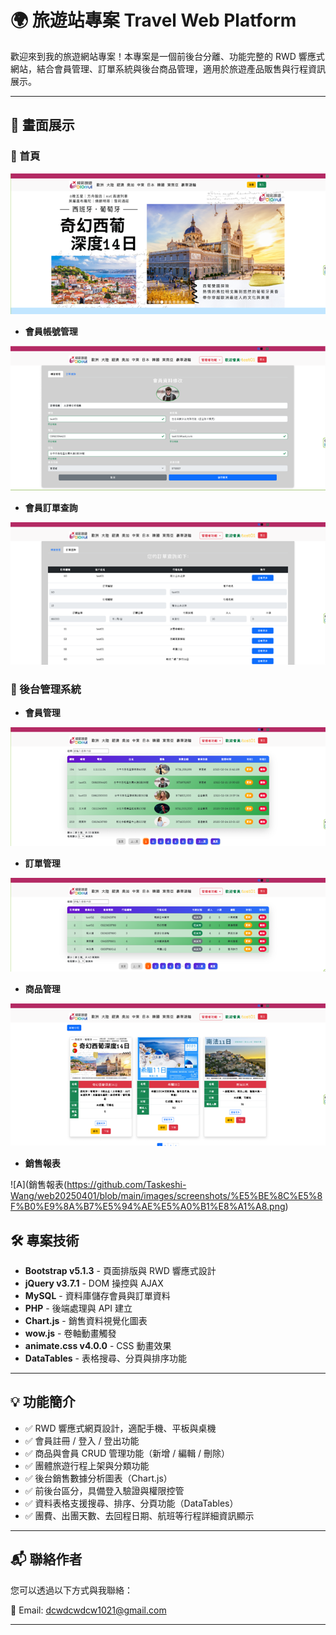 # 🌍 旅遊站專案 Travel Web Platform

歡迎來到我的旅遊網站專案！本專案是一個前後台分離、功能完整的 RWD 響應式網站，結合會員管理、訂單系統與後台商品管理，適用於旅遊產品販售與行程資訊展示。

---

## 📸 畫面展示

### 🔷 首頁

![首頁](https://github.com/Taskeshi-Wang/web20250401/blob/main/images/screenshots/%E9%A6%96%E9%A0%81.png)

- **會員帳號管理**

![會員帳號管理](https://github.com/Taskeshi-Wang/web20250401/blob/main/images/screenshots/%E5%89%8D%E5%8F%B0%E5%B8%B3%E8%99%9F%E7%AE%A1%E7%90%86.png)

- **會員訂單查詢**

![會員訂單查詢](https://github.com/Taskeshi-Wang/web20250401/blob/main/images/screenshots/%E5%89%8D%E5%8F%B0%E8%A8%82%E5%96%AE%E6%9F%A5%E8%A9%A2.png)

### 🔶 後台管理系統

- **會員管理**

![會員管理](https://github.com/Taskeshi-Wang/web20250401/blob/main/images/screenshots/%E5%BE%8C%E5%8F%B0%E6%9C%83%E5%93%A1%E7%AE%A1%E7%90%86.png)

- **訂單管理**

![訂單管理](https://github.com/Taskeshi-Wang/web20250401/blob/main/images/screenshots/%E5%BE%8C%E5%8F%B0%E8%A8%82%E5%96%AE%E7%AE%A1%E7%90%86.png)

- **商品管理**

![商品管理](https://github.com/Taskeshi-Wang/web20250401/blob/main/images/screenshots/%E5%BE%8C%E5%8F%B0%E5%95%86%E5%93%81%E7%AE%A1%E7%90%86.png)

- **銷售報表**

![A](銷售報表(https://github.com/Taskeshi-Wang/web20250401/blob/main/images/screenshots/%E5%BE%8C%E5%8F%B0%E9%8A%B7%E5%94%AE%E5%A0%B1%E8%A1%A8.png)

## 🛠️ 專案技術

- **Bootstrap v5.1.3** - 頁面排版與 RWD 響應式設計
- **jQuery v3.7.1** - DOM 操控與 AJAX
- **MySQL** - 資料庫儲存會員與訂單資料
- **PHP** - 後端處理與 API 建立
- **Chart.js** - 銷售資料視覺化圖表
- **wow.js** - 卷軸動畫觸發
- **animate.css v4.0.0** - CSS 動畫效果
- **DataTables** - 表格搜尋、分頁與排序功能

---

## 💡 功能簡介

- ✅ RWD 響應式網頁設計，適配手機、平板與桌機
- ✅ 會員註冊 / 登入 / 登出功能
- ✅ 商品與會員 CRUD 管理功能（新增 / 編輯 / 刪除）
- ✅ 團體旅遊行程上架與分類功能
- ✅ 後台銷售數據分析圖表（Chart.js）
- ✅ 前後台區分，具備登入驗證與權限控管
- ✅ 資料表格支援搜尋、排序、分頁功能（DataTables）
- ✅ 團費、出團天數、去回程日期、航班等行程詳細資訊顯示

---

## 📬 聯絡作者

您可以透過以下方式與我聯絡：

📧 Email: [dcwdcwdcw1021@gmail.com](mailto:dcwdcwdcw1021@gmail.com)

---

